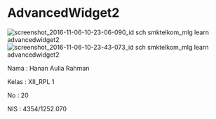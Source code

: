# AdvancedWidget2

![screenshot_2016-11-06-10-23-06-090_id sch smktelkom_mlg learn advancedwidget2](https://cloud.githubusercontent.com/assets/21304049/20035172/d0780830-a40b-11e6-897e-1b6ab755bb93.png)
![screenshot_2016-11-06-10-23-43-073_id sch smktelkom_mlg learn advancedwidget2](https://cloud.githubusercontent.com/assets/21304049/20035173/d07923f0-a40b-11e6-874e-8a5eefeb62fc.png)


Nama : Hanan Aulia Rahman

Kelas : XII_RPL 1

No : 20

NIS : 4354/1252.070
